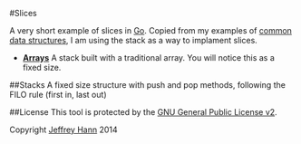 #Slices

A very short example of slices in [Go](https://golang.org/). Copied from my examples of [common data structures](https://github.com/obihann/GoDataStructures/stack), I am using the stack as a way to implament slices.

* [**Arrays**](/arrays)
    A stack built with a traditional array. You will notice this as a fixed size.

##Stacks
    A fixed size structure with push and pop methods, following the FILO rule (first in, last out)

##License
This tool is protected by the [GNU General Public License v2](http://www.gnu.org/licenses/gpl-2.0.html).

Copyright [Jeffrey Hann](http://jeffreyhann.ca/) 2014
